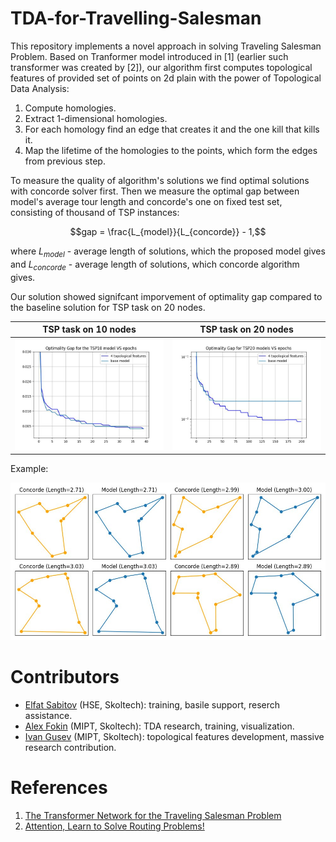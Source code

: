 # TDA-for-Travelling-Salesman
This repository implements a novel approach in solving Traveling Salesman Problem. Based on Tranformer model introduced in [1] (earlier such transformer was created by [2]), our algorithm first computes topological features of provided set of points on 2d plain with the power of Topological Data Analysis: 
1. Compute homologies.
2. Extract 1-dimensional homologies.
3. For each homology find an edge that creates it and the one kill that kills it.
4. Map the lifetime of the homologies to the points, which form the edges from previous step.

To measure the quality of algorithm's solutions we find optimal solutions with concorde solver first. Then we measure the optimal gap between model's average tour length and concorde's one on fixed test set, consisting of thousand of TSP instances:

$$gap = \frac{L_{model}}{L_{concorde}} - 1,$$

where $L_{model}$ - average length of solutions, which the proposed model gives and $L_{concorde}$ - average length of solutions, which concorde algorithm gives.

Our solution showed signifcant imporvement of optimality gap compared to the baseline solution for TSP task on 20 nodes.

TSP task on 10 nodes       |  TSP task on 20 nodes
:-------------------------:|:-------------------------:
![](./images/gap_10.jpg)  |  ![](./images/gap_20.jpg)

Example:

![](./images/paths.jpg)

# Contributors
- [Elfat Sabitov](https://github.com/MarioAuditore) (HSE, Skoltech): training, basile support, reserch assistance.
- [Alex Fokin](https://github.com/Alex2034) (MIPT, Skoltech): TDA research, training, visualization. 
- [Ivan Gusev](https://github.com/LilVan) (MIPT, Skoltech): topological features development, massive research contribution.

# References
1. [The Transformer Network for the Traveling Salesman Problem](https://arxiv.org/abs/2103.03012)
2. [Attention, Learn to Solve Routing Problems!](https://arxiv.org/abs/1803.08475)
